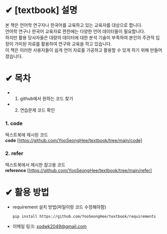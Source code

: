 # ✔ [textbook] 설명
본 책은 언어학 연구자나 한국어를 교육하고 있는 교육자를 대상으로 합니다.   
언어학 연구나 한국어 교육자료 편찬에는 다양한 언어 데이터들이 필요합니다.   
하지만 활용 당사자들은 대량의 데이터에 대한 분석 기술이 부족하여 본인의 주관적 입장이 가미된 자료를 활용하여 연구와 교육을 하고 있습니다.    
이 책은 이러한 사용자들이 쉽게 언어 자료를 가공하고 활용할 수 있게 하기 위해 만들어졌습니다.

# ✔ 목차
* 1. github에서 원하는 코드 찾기
* 2. 연습문제 코드 확인

### 1. code
텍스트북에 제시된 코드   
**code** [https://github.com/YooSeongHee/textbook/tree/main/code]

### 2. refer
텍스트북에서 제시한 참고용 코드   
**reference** [https://github.com/YooSeongHee/textbook/tree/main/refer]
# ✔ 활용 방법
* requirement 설치 방법(파일이랑 코드 수정해야함)  

      pip install https://github.com/YooSeongHee/textbook/requirements



* 이메일 링크: <xodwk2049@gmail.com>
